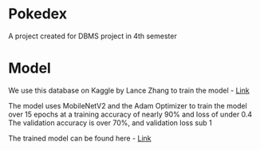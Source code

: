 # Pokedex
A project created for DBMS project in 4th semester

# Model
We use this database on Kaggle by Lance Zhang to train the model - [Link](https://www.kaggle.com/datasets/lantian773030/pokemonclassification)

The model uses MobileNetV2 and the Adam Optimizer to train the model over 15 epochs at a training accuracy of nearly 90% and loss of under 0.4
The validation accuracy is over 70%, and validation loss sub 1

The trained model can be found here - [Link](https://www.kaggle.com/models/nakulkamath/pokemon-gen-1-recognition/)
